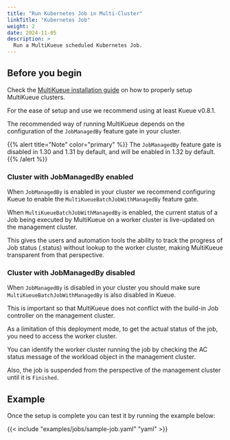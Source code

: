 ```yaml
---
title: "Run Kubernetes Job in Multi-Cluster"
linkTitle: "Kubernetes Job"
weight: 2
date: 2024-11-05
description: >
  Run a MultiKueue scheduled Kubernetes Job.
---
```


## Before you begin

Check the [MultiKueue installation guide](/docs/tasks/manage/setup_multikueue) on how to properly setup MultiKueue clusters.

For the ease of setup and use we recommend using at least Kueue v0.8.1.

The recommended way of running MultiKueue depends on the configuration of the `JobManagedBy` feature gate in your cluster. 

{{% alert title="Note" color="primary" %}}
The `JobManagedBy` feature gate is disabled in 1.30 and 1.31 by default, and will be enabled in 1.32 by default.
{{% /alert %}}

### Cluster with JobManagedBy enabled

When `JobManagedBy` is enabled in your cluster we recommend configuring Kueue to enable the `MultiKueueBatchJobWithManagedBy` feature gate. 

When `MultiKueueBatchJobWithManagedBy` is enabled, the current status of a Job being executed by MultiKueue on a worker cluster is live-updated on the management cluster.

This gives the users and automation tools the ability to track the progress of Job status (.status) without lookup to the
worker cluster, making MultiKueue transparent from that perspective.

### Cluster with JobManagedBy disabled

When `JobManagedBy` is disabled in your cluster you should make sure `MultiKueueBatchJobWithManagedBy` is also disabled in Kueue. 

This is important so that MultiKueue does not conflict with the build-in Job controller on the management cluster. 

As a limitation of this deployment mode, to get the actual status of the job, you need to access the worker cluster.

You can identify the worker cluster running the job by checking the AC status message of the workload object in the management cluster.

Also, the job is suspended from the perspective of the management cluster until it is `Finished`.

## Example

Once the setup is complete you can test it by running the example below:

{{< include "examples/jobs/sample-job.yaml" "yaml" >}}

